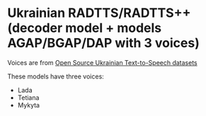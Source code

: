 # Ukrainian RADTTS/RADTTS++ (decoder model + models AGAP/BGAP/DAP with 3 voices)

Voices are from [Open Source Ukrainian Text-to-Speech datasets](https://github.com/egorsmkv/ukrainian-tts-datasets)

These models have three voices:

- Lada
- Tetiana
- Mykyta
